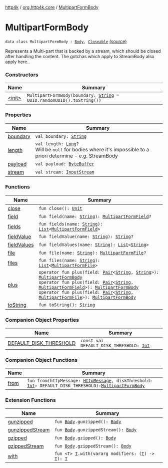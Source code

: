 [http4k](../../index.md) / [org.http4k.core](../index.md) / [MultipartFormBody](./index.md)

# MultipartFormBody

`data class MultipartFormBody : `[`Body`](../-body/index.md)`, `[`Closeable`](https://docs.oracle.com/javase/9/docs/api/java/io/Closeable.html) [(source)](https://github.com/http4k/http4k/blob/master/http4k-multipart/src/main/kotlin/org/http4k/core/MultipartFormBody.kt#L51)

Represents a Multi-part that is backed by a stream, which should be closed after handling the content. The gotchas
which apply to StreamBody also apply here..

### Constructors

| Name | Summary |
|---|---|
| [&lt;init&gt;](-init-.md) | `MultipartFormBody(boundary: `[`String`](https://kotlinlang.org/api/latest/jvm/stdlib/kotlin/-string/index.html)` = UUID.randomUUID().toString())` |

### Properties

| Name | Summary |
|---|---|
| [boundary](boundary.md) | `val boundary: `[`String`](https://kotlinlang.org/api/latest/jvm/stdlib/kotlin/-string/index.html) |
| [length](length.md) | `val length: `[`Long`](https://kotlinlang.org/api/latest/jvm/stdlib/kotlin/-long/index.html)`?`<br>Will be `null` for bodies where it's impossible to a priori determine - e.g. StreamBody |
| [payload](payload.md) | `val payload: `[`ByteBuffer`](https://docs.oracle.com/javase/9/docs/api/java/nio/ByteBuffer.html) |
| [stream](stream.md) | `val stream: `[`InputStream`](https://docs.oracle.com/javase/9/docs/api/java/io/InputStream.html) |

### Functions

| Name | Summary |
|---|---|
| [close](close.md) | `fun close(): `[`Unit`](https://kotlinlang.org/api/latest/jvm/stdlib/kotlin/-unit/index.html) |
| [field](field.md) | `fun field(name: `[`String`](https://kotlinlang.org/api/latest/jvm/stdlib/kotlin/-string/index.html)`): `[`MultipartFormField`](../../org.http4k.lens/-multipart-form-field/index.md)`?` |
| [fields](fields.md) | `fun fields(name: `[`String`](https://kotlinlang.org/api/latest/jvm/stdlib/kotlin/-string/index.html)`): `[`List`](https://kotlinlang.org/api/latest/jvm/stdlib/kotlin.collections/-list/index.html)`<`[`MultipartFormField`](../../org.http4k.lens/-multipart-form-field/index.md)`>` |
| [fieldValue](field-value.md) | `fun fieldValue(name: `[`String`](https://kotlinlang.org/api/latest/jvm/stdlib/kotlin/-string/index.html)`): `[`String`](https://kotlinlang.org/api/latest/jvm/stdlib/kotlin/-string/index.html)`?` |
| [fieldValues](field-values.md) | `fun fieldValues(name: `[`String`](https://kotlinlang.org/api/latest/jvm/stdlib/kotlin/-string/index.html)`): `[`List`](https://kotlinlang.org/api/latest/jvm/stdlib/kotlin.collections/-list/index.html)`<`[`String`](https://kotlinlang.org/api/latest/jvm/stdlib/kotlin/-string/index.html)`>` |
| [file](file.md) | `fun file(name: `[`String`](https://kotlinlang.org/api/latest/jvm/stdlib/kotlin/-string/index.html)`): `[`MultipartFormFile`](../../org.http4k.lens/-multipart-form-file/index.md)`?` |
| [files](files.md) | `fun files(name: `[`String`](https://kotlinlang.org/api/latest/jvm/stdlib/kotlin/-string/index.html)`): `[`List`](https://kotlinlang.org/api/latest/jvm/stdlib/kotlin.collections/-list/index.html)`<`[`MultipartFormFile`](../../org.http4k.lens/-multipart-form-file/index.md)`>` |
| [plus](plus.md) | `operator fun plus(field: `[`Pair`](https://kotlinlang.org/api/latest/jvm/stdlib/kotlin/-pair/index.html)`<`[`String`](https://kotlinlang.org/api/latest/jvm/stdlib/kotlin/-string/index.html)`, `[`String`](https://kotlinlang.org/api/latest/jvm/stdlib/kotlin/-string/index.html)`>): `[`MultipartFormBody`](./index.md)<br>`operator fun plus(field: `[`Pair`](https://kotlinlang.org/api/latest/jvm/stdlib/kotlin/-pair/index.html)`<`[`String`](https://kotlinlang.org/api/latest/jvm/stdlib/kotlin/-string/index.html)`, `[`MultipartFormField`](../../org.http4k.lens/-multipart-form-field/index.md)`>): `[`MultipartFormBody`](./index.md)<br>`operator fun plus(field: `[`Pair`](https://kotlinlang.org/api/latest/jvm/stdlib/kotlin/-pair/index.html)`<`[`String`](https://kotlinlang.org/api/latest/jvm/stdlib/kotlin/-string/index.html)`, `[`MultipartFormFile`](../../org.http4k.lens/-multipart-form-file/index.md)`>): `[`MultipartFormBody`](./index.md) |
| [toString](to-string.md) | `fun toString(): `[`String`](https://kotlinlang.org/api/latest/jvm/stdlib/kotlin/-string/index.html) |

### Companion Object Properties

| Name | Summary |
|---|---|
| [DEFAULT_DISK_THRESHOLD](-d-e-f-a-u-l-t_-d-i-s-k_-t-h-r-e-s-h-o-l-d.md) | `const val DEFAULT_DISK_THRESHOLD: `[`Int`](https://kotlinlang.org/api/latest/jvm/stdlib/kotlin/-int/index.html) |

### Companion Object Functions

| Name | Summary |
|---|---|
| [from](from.md) | `fun from(httpMessage: `[`HttpMessage`](../-http-message/index.md)`, diskThreshold: `[`Int`](https://kotlinlang.org/api/latest/jvm/stdlib/kotlin/-int/index.html)` = DEFAULT_DISK_THRESHOLD): `[`MultipartFormBody`](./index.md) |

### Extension Functions

| Name | Summary |
|---|---|
| [gunzipped](../../org.http4k.filter/gunzipped.md) | `fun `[`Body`](../-body/index.md)`.gunzipped(): `[`Body`](../-body/index.md) |
| [gunzippedStream](../../org.http4k.filter/gunzipped-stream.md) | `fun `[`Body`](../-body/index.md)`.gunzippedStream(): `[`Body`](../-body/index.md) |
| [gzipped](../../org.http4k.filter/gzipped.md) | `fun `[`Body`](../-body/index.md)`.gzipped(): `[`Body`](../-body/index.md) |
| [gzippedStream](../../org.http4k.filter/gzipped-stream.md) | `fun `[`Body`](../-body/index.md)`.gzippedStream(): `[`Body`](../-body/index.md) |
| [with](../with.md) | `fun <T> `[`T`](../with.md#T)`.with(vararg modifiers: (`[`T`](../with.md#T)`) -> `[`T`](../with.md#T)`): `[`T`](../with.md#T) |
